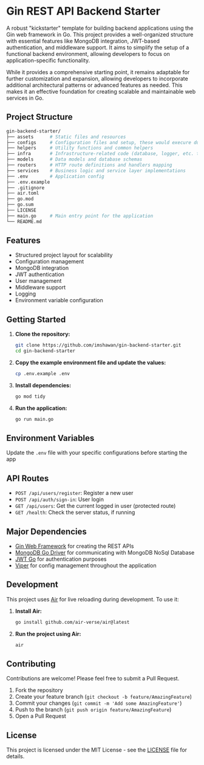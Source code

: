 # Gin REST API Backend Starter

A robust "kickstarter" template for building backend applications using the Gin web framework in Go. This project provides a well-organized structure with essential features like MongoDB integration, JWT-based authentication, and middleware support. It aims to simplify the setup of a functional backend environment, allowing developers to focus on application-specific functionality. 

While it provides a comprehensive starting point, it remains adaptable for further customization and expansion, allowing developers to incorporate additional architectural patterns or advanced features as needed. This makes it an effective foundation for creating scalable and maintainable web services in Go.

## Project Structure
```bash
gin-backend-starter/
├── assets      # Static files and resources
├── configs     # Configuration files and setup, these would execure during pre-start process of the server
├── helpers     # Utility functions and common helpers
├── infra       # Infrastructure-related code (database, logger, etc. that would be used throughout the app)
├── models      # Data models and database schemas
├── routers     # HTTP route definitions and handlers mapping
├── services    # Business logic and service layer implementations
├── .env        # Application config
├── .env.example
├── .gitignore
├── air.toml
├── go.mod
├── go.sum
├── LICENSE
├── main.go     # Main entry point for the application
└── README.md
```

## Features

- Structured project layout for scalability
- Configuration management
- MongoDB integration
- JWT authentication
- User management
- Middleware support
- Logging
- Environment variable configuration

## Getting Started

1. **Clone the repository:**

    ```bash
    git clone https://github.com/imshawan/gin-backend-starter.git
    cd gin-backend-starter
    ```

2. **Copy the example environment file and update the values:**

    ```bash
    cp .env.example .env
    ```

3. **Install dependencies:**

    ```bash
    go mod tidy
    ```

4. **Run the application:**

    ```bash
    go run main.go
    ```

## Environment Variables

Update the `.env` file with your specific configurations before starting the app


## API Routes

- `POST /api/users/register`: Register a new user
- `POST /api/auth/sign-in`: User login
- `GET /api/users`: Get the current logged in user (protected route)
- `GET /health`: Check the server status, if running

## Major Dependencies

- [Gin Web Framework](https://github.com/gin-gonic/gin) for creating the REST APIs
- [MongoDB Go Driver](https://github.com/mongodb/mongo-go-driver) for communicating with MongoDB NoSql Database
- [JWT Go](https://github.com/golang-jwt/jwt/) for authentication purposes
- [Viper](github.com/spf13/viper) for config management throughout the application

## Development

This project uses [Air](https://github.com/air-verse/air) for live reloading during development. To use it:

1. **Install Air:**

    ```bash
    go install github.com/air-verse/air@latest
    ```

2. **Run the project using Air:**

    ```bash
    air
    ```

## Contributing

Contributions are welcome! Please feel free to submit a Pull Request.

1. Fork the repository
2. Create your feature branch (`git checkout -b feature/AmazingFeature`)
3. Commit your changes (`git commit -m 'Add some AmazingFeature'`)
4. Push to the branch (`git push origin feature/AmazingFeature`)
5. Open a Pull Request

## License

This project is licensed under the MIT License - see the [LICENSE](LICENSE) file for details.
